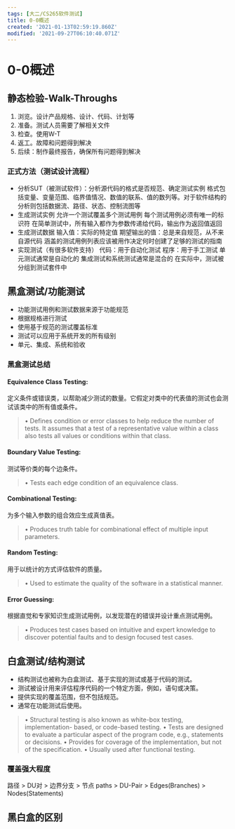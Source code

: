 ```yaml
---
tags: [大二/CS265软件测试]
title: 0-0概述
created: '2021-01-13T02:59:19.860Z'
modified: '2021-09-27T06:10:40.071Z'
---
```


# 0-0概述

## 静态检验-Walk-Throughs
 
1.	浏览。设计产品规格、设计、代码、计划等
2.	准备。测试人员需要了解相关文件
3.	检查。使用W-T
4.	返工。故障和问题得到解决
5.	后续：制作最终报告，确保所有问题得到解决
### 正式方法（测试设计流程）
- 分析SUT（被测试软件）：分析源代码的格式是否规范、确定测试实例
格式包括变量、变量范围、临界值情况、数值的联系、值的数列等。对于软件结构的分析则包括数据流、路径、状态、控制流图等
- 生成测试实例
允许一个测试覆盖多个测试用例
每个测试用例必须有唯一的标识符
在简单测试中，所有输入都作为参数传递给代码，输出作为返回值返回
- 生成测试数据
输入值：实际的特定值
期望输出的值：总是来自规范，从不来自源代码
涵盖的测试用例列表应该被用作决定何时创建了足够的测试的指南
- 实现测试（有很多软件支持）
代码：用于自动化测试
程序：用于手工测试
单元测试通常是自动化的
集成测试和系统测试通常是混合的
在实际中，测试被分组到测试套件中


## 黑盒测试/功能测试
- 功能测试用例和测试数据来源于功能规范
- 根据规格进行测试
- 使用基于规范的测试覆盖标准
- 测试可以应用于系统开发的所有级别
- 单元、集成、系统和验收

### 黑盒测试总结
#### Equivalence Class Testing:
定义条件或错误类，以帮助减少测试的数量。它假定对类中的代表值的测试也会测试该类中的所有值或条件。
> • Defines condition or error classes to help reduce the number of tests. It assumes that a test of a representative value within a class also tests all values or conditions within that class.

#### Boundary Value Testing:
测试等价类的每个边条件。
> • Tests each edge condition of an equivalence class.

#### Combinational Testing:
为多个输入参数的组合效应生成真值表。
> • Produces truth table for combinational effect of multiple input parameters.

#### Random Testing:
用于以统计的方式评估软件的质量。
> • Used to estimate the quality of the software in a statistical manner.

#### Error Guessing:
根据直觉和专家知识生成测试用例，以发现潜在的错误并设计重点测试用例。
> • Produces test cases based on intuitive and expert knowledge to discover potential faults and to design focused test cases. 

## 白盒测试/结构测试
- 结构测试也被称为白盒测试、基于实现的测试或基于代码的测试。
- 测试被设计用来评估程序代码的一个特定方面，例如，语句或决策。
- 提供实现的覆盖范围，但不包括规范。
- 通常在功能测试后使用。
> • Structural testing is also known as white-box testing, implementation- based, or code-based testing.
• Tests are designed to evaluate a particular aspect of the program code, e.g., statements or decisions.
• Provides for coverage of the implementation, but not of the specification.
• Usually used after functional testing.

### 覆盖强大程度
路径 > DU对 > 边界分支 > 节点
paths > DU-Pair > Edges(Branches) > Nodes(Statements)

## 黑白盒的区别










